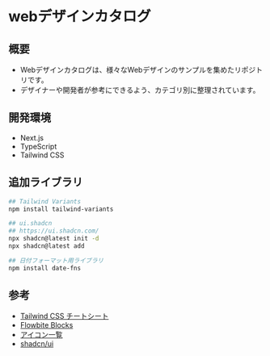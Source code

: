 # webデザインカタログ

## 概要
- Webデザインカタログは、様々なWebデザインのサンプルを集めたリポジトリです。
- デザイナーや開発者が参考にできるよう、カテゴリ別に整理されています。

## 開発環境
- Next.js
- TypeScript
- Tailwind CSS

## 追加ライブラリ
```sh
## Tailwind Variants
npm install tailwind-variants

## ui.shadcn
## https://ui.shadcn.com/
npx shadcn@latest init -d
npx shadcn@latest add

## 日付フォーマット用ライブラリ
npm install date-fns
```

## 参考
- [Tailwind CSS チートシート](https://nerdcave.com/tailwind-cheat-sheet)
- [Flowbite Blocks](https://flowbite.com/blocks/)
- [アイコン一覧](https://icones.js.org/)
- [shadcn/ui](https://ui.shadcn.com/)